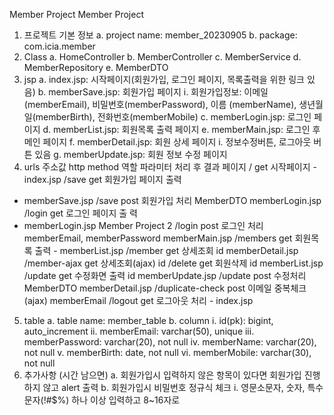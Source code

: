 Member Project
Member Project
1. 프로젝트 기본 정보
   a. project name: member_20230905
   b. package: com.icia.member
2. Class
   a. HomeController
   b. MemberController
   c. MemberService
   d. MemberRepository
   e. MemberDTO
3. jsp
   a. index.jsp: 시작페이지(회원가입, 로그인 페이지, 목록출력을 위한 링크 있음)
   b. memberSave.jsp: 회원가입 페이지
   i. 회원가입정보: 이메일(memberEmail), 비밀번호(memberPassword), 이름
   (memberName), 생년월일(memberBirth), 전화번호(memberMobile)
   c. memberLogin.jsp: 로그인 페이지
   d. memberList.jsp: 회원목록 출력 페이지
   e. memberMain.jsp: 로그인 후 메인 페이지
   f. memberDetail.jsp: 회원 상세 페이지
   i. 정보수정버튼, 로그아웃 버튼 있음
   g. memberUpdate.jsp: 회원 정보 수정 페이지
4. urls
   주소값 http method 역할 파라미터 처리 후 결과 페이지
   / get 시작페이지 - index.jsp
   /save get
   회원가입 페이지
   출력
- memberSave.jsp
  /save post 회원가입 처리 MemberDTO memberLogin.jsp
  /login get 로그인 페이지 출
  력
- memberLogin.jsp
  Member Project 2
  /login post 로그인 처리
  memberEmail,
  memberPassword
  memberMain.jsp
  /members get 회원목록 출력 - memberList.jsp
  /member get 상세조회 id memberDetail.jsp
  /member-ajax get 상세조회(ajax) id
  /delete get 회원삭제 id memberList.jsp
  /update get 수정화면 출력 id memberUpdate.jsp
  /update post 수정처리 MemberDTO memberDetail.jsp
  /duplicate-check post
  이메일 중복체크
  (ajax)
  memberEmail
  /logout get 로그아웃 처리 - index.jsp
5. table
   a. table name: member_table
   b. column
   i. id(pk): bigint, auto_increment
   ii. memberEmail: varchar(50), unique
   iii. memberPassword: varchar(20), not null
   iv. memberName: varchar(20), not null
   v. memberBirth: date, not null
   vi. memberMobile: varchar(30), not null
6. 추가사항 (시간 남으면)
   a. 회원가입시 입력하지 않은 항목이 있다면 회원가입 진행하지 않고 alert 출력
   b. 회원가입시 비밀번호 정규식 체크
   i. 영문소문자, 숫자, 특수문자(!#$%) 하나 이상 입력하고 8~16자로